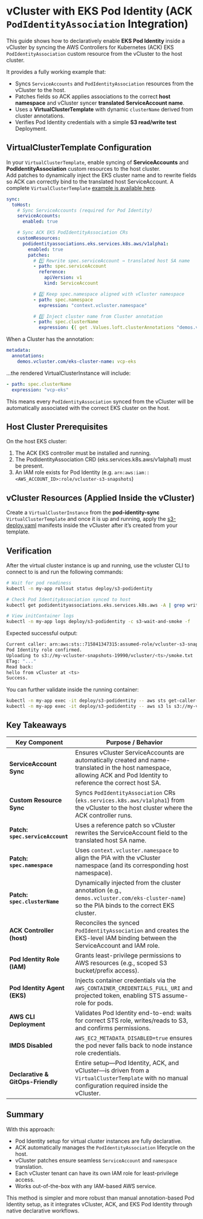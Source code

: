 # vCluster with EKS Pod Identity (ACK `PodIdentityAssociation` Integration)

This guide shows how to declaratively enable **EKS Pod Identity** inside a vCluster by syncing the AWS Controllers for Kubernetes (ACK) EKS `PodIdentityAssociation` custom resource from the vCluster to the host cluster.  

It provides a fully working example that:

- Syncs `ServiceAccounts` and `PodIdentityAssociation` resources from the vCluster to the host.
- Patches fields so ACK applies associations to the correct **host namespace** and vCluster syncer **translated ServiceAccount name**.
- Uses a **VirtualClusterTemplate** with dynamic `clusterName` derived from cluster annotations.
- Verifies Pod Identity credentials with a simple **S3 read/write test** Deployment.

## VirtualClusterTemplate Configuration

In your `VirtualClusterTemplate`, enable syncing of **ServiceAccounts** and **PodIdentityAssociation** custom resources to the host cluster.  
Add patches to dynamically inject the EKS cluster name and to rewrite fields so ACK can correctly bind to the translated host ServiceAccount. A complete `VirtualClusterTemplate` [example is available here](./manifests/pod-identity-template.yaml).

```yaml
sync:
  toHost:
    # Sync ServiceAccounts (required for Pod Identity)
    serviceAccounts:
      enabled: true

    # Sync ACK EKS PodIdentityAssociation CRs
    customResources:
      podidentityassociations.eks.services.k8s.aws/v1alpha1:
        enabled: true
        patches:
          # 1️⃣ Rewrite spec.serviceAccount → translated host SA name
          - path: spec.serviceAccount
            reference:
              apiVersion: v1
              kind: ServiceAccount

          # 2️⃣ Keep spec.namespace aligned with vCluster namespace
          - path: spec.namespace
            expression: "context.vcluster.namespace"

          # 3️⃣ Inject cluster name from Cluster annotation
          - path: spec.clusterName
            expression: {{ get .Values.loft.clusterAnnotations "demos.vcluster.com/eks-cluster-name" | default "" | squote }}
```

When a Cluster has the annotation:

```yaml
metadata:
  annotations:
    demos.vcluster.com/eks-cluster-name: vcp-eks
```

…the rendered VirtualClusterInstance will include:

```yaml
- path: spec.clusterName
  expression: "vcp-eks"
```

This means every `PodIdentityAssociation` synced from the vCluster will be automatically associated with the correct EKS cluster on the host.

## Host Cluster Prerequisites

On the host EKS cluster:

1. The ACK EKS controller must be installed and running.
2. The PodIdentityAssociation CRD (eks.services.k8s.aws/v1alpha1) must be present.
3. An IAM role exists for Pod Identity (e.g. `arn:aws:iam::<AWS_ACCOUNT_ID>:role/vcluster-s3-snapshots`)

## vCluster Resources (Applied Inside the vCluster)

Create a `VirtualClusterInstance` from the **pod-identity-sync** `VirtualClusterTemplate` and once it is up and running, apply the [s3-deploy.yaml](./manifests/s3-deploy.yaml) manifests inside the vCluster after it’s created from your template.

## Verification

After the virtual cluster instance is up and running, use the vcluster CLI to connect to is and run the following commands:

```bash
# Wait for pod readiness
kubectl -n my-app rollout status deploy/s3-podidentity

# Check Pod IdentityAssociation synced to host
kubectl get podidentityassociations.eks.services.k8s.aws -A | grep writer-sa

# View initContainer logs
kubectl -n my-app logs deploy/s3-podidentity -c s3-wait-and-smoke -f
```

Expected successful output:

```bash
Current caller: arn:aws:sts::715841347315:assumed-role/vcluster-s3-snapshots/eks-<pod>
Pod Identity role confirmed.
Uploading to s3://my-vcluster-snapshots-19990/vcluster/<ts>/smoke.txt
ETag: "..."
Read back:
hello from vCluster at <ts>
Success.
```

You can further validate inside the running container:

```bash
kubectl -n my-app exec -it deploy/s3-podidentity -- aws sts get-caller-identity
kubectl -n my-app exec -it deploy/s3-podidentity -- aws s3 ls s3://my-vcluster-snapshots-19990/vcluster/
```

## Key Takeaways

| Key Component | Purpose / Behavior |
|----------------|--------------------|
| **ServiceAccount Sync** | Ensures vCluster ServiceAccounts are automatically created and name-translated in the host namespace, allowing ACK and Pod Identity to reference the correct host SA. |
| **Custom Resource Sync** | Syncs `PodIdentityAssociation` CRs (`eks.services.k8s.aws/v1alpha1`) from the vCluster to the host cluster where the ACK controller runs. |
| **Patch: `spec.serviceAccount`** | Uses a reference patch so vCluster rewrites the ServiceAccount field to the translated host SA name. |
| **Patch: `spec.namespace`** | Uses `context.vcluster.namespace` to align the PIA with the vCluster namespace (and its corresponding host namespace). |
| **Patch: `spec.clusterName`** | Dynamically injected from the cluster annotation (e.g., `demos.vcluster.com/eks-cluster-name`) so the PIA binds to the correct EKS cluster. |
| **ACK Controller (host)** | Reconciles the synced `PodIdentityAssociation` and creates the EKS-level IAM binding between the ServiceAccount and IAM role. |
| **Pod Identity Role (IAM)** | Grants least-privilege permissions to AWS resources (e.g., scoped S3 bucket/prefix access). |
| **Pod Identity Agent (EKS)** | Injects container credentials via the `AWS_CONTAINER_CREDENTIALS_FULL_URI` and projected token, enabling STS assume-role for pods. |
| **AWS CLI Deployment** | Validates Pod Identity end-to-end: waits for correct STS role, writes/reads to S3, and confirms permissions. |
| **IMDS Disabled** | `AWS_EC2_METADATA_DISABLED=true` ensures the pod never falls back to node instance role credentials. |
| **Declarative & GitOps-Friendly** | Entire setup—Pod Identity, ACK, and vCluster—is driven from a `VirtualClusterTemplate` with no manual configuration required inside the vCluster. |

## Summary

With this approach:

- Pod Identity setup for virtual cluster instances are fully declarative.
- ACK automatically manages the `PodIdentityAssociation` lifecycle on the host.
- vCluster patches ensure seamless `ServiceAccount` and `namespace` translation.
- Each vCluster tenant can have its own IAM role for least-privilege access.
- Works out-of-the-box with any IAM-based AWS service.

This method is simpler and more robust than manual annotation-based Pod Identity setup, as it integrates vCluster, ACK, and EKS Pod Identity through native declarative workflows.
